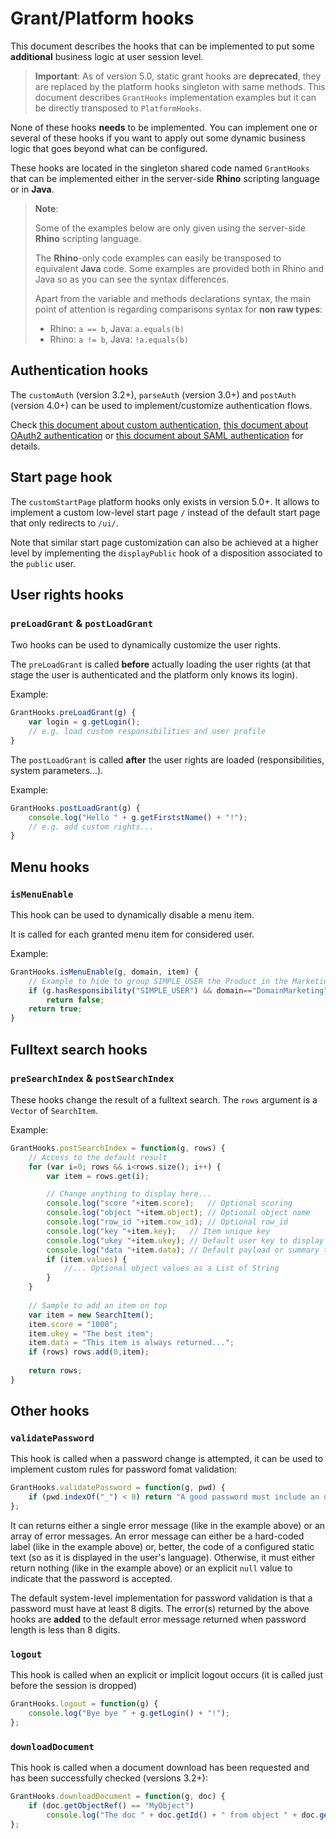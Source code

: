 Grant/Platform hooks
====================

This document describes the hooks that can be implemented to put some **additional** business logic at user session level.

> **Important**: As of version 5.0, static grant hooks are **deprecated**, they are replaced by the platform hooks singleton with same methods.
> This document describes `GrantHooks` implementation examples but it can be directly transposed to `PlatformHooks`.

None of these hooks **needs** to be implemented. You can implement one or several of these hooks if you want to apply out some
dynamic business logic that goes beyond what can be configured.

These hooks are located in the singleton shared code named `GrantHooks` that can be implemented either in the server-side **Rhino** scripting language or in **Java**.

> **Note**:
>
> Some of the examples below are only given using the server-side **Rhino** scripting language.
>
> The **Rhino**-only code examples can easily be transposed to equivalent **Java** code.
> Some examples are provided both in Rhino and Java so as you can see the syntax differences.
>
> Apart from the variable and methods declarations syntax, the main point of attention is regarding comparisons syntax for **non raw types**:
>
> - Rhino: `a == b`, Java: `a.equals(b)`
> - Rhino: `a != b`, Java: `!a.equals(b)`

<h2 id="authhooks">Authentication hooks</h2>

The `customAuth` (version 3.2+), `parseAuth` (version 3.0+) and `postAuth` (version 4.0+) can be used to implement/customize authentication flows.

Check [this document about custom authentication](/resource/docs/authentication/tomcat-customauth), [this document about OAuth2 authentication](/resource/docs/authentication/tomcat-oauth2)
or [this document about SAML authentication](/resource/docs/authentication/tomcat-saml) for details.

<h2 id="startpagehook">Start page hook</h2>

The `customStartPage` platform hooks only exists in version 5.0+. It allows to implement a custom low-level start page `/` instead of the default start page that only redirects
to `/ui/`.

Note that similar start page customization can also be achieved at a higher level by implementing the `displayPublic` hook of a disposition associated to the `public` user.

<h2 id="rightshooks">User rights hooks</h2>

### `preLoadGrant` &amp; `postLoadGrant`

Two hooks can be used to dynamically customize the user rights.

The `preLoadGrant` is called **before** actually loading the user rights (at that stage the user is authenticated and the platform only knows its login).

Example:

```javascript
GrantHooks.preLoadGrant(g) {
	var login = g.getLogin();
	// e.g. load custom responsibilities and user profile
}
```

The `postLoadGrant` is called **after** the user rights are loaded (responsibilities, system parameters...).

Example:

```javascript
GrantHooks.postLoadGrant(g) {
	console.log("Hello " + g.getFirststName() + "!");
	// e.g. add custom rights...
}
```

<h2 id="menuhooks">Menu hooks</h2>

### `isMenuEnable`

This hook can be used to dynamically disable a menu item.

It is called for each granted menu item for considered user.

Example:

```javascript
GrantHooks.isMenuEnable(g, domain, item) {
	// Example to hide to group SIMPLE_USER the Product in the Marketing domain.
	if (g.hasResponsibility("SIMPLE_USER") && domain=="DomainMarketing" && item=="Product")
		return false;
	return true;
}
```

<h2 id="searchhooks">Fulltext search hooks</h2>

### `preSearchIndex` &amp; `postSearchIndex`

These hooks change the result of a fulltext search. The `rows` argument is a `Vector` of `SearchItem`.

Example:

```javascript
GrantHooks.postSearchIndex = function(g, rows) {
	// Access to the default result
	for (var i=0; rows && i<rows.size(); i++) {
		var item = rows.get(i);

		// Change anything to display here...
		console.log("score "+item.score);   // Optional scoring
		console.log("object "+item.object); // Optional object name
		console.log("row_id "+item.row_id); // Optional row_id
		console.log("key "+item.key);   // Item unique key
		console.log("ukey "+item.ukey); // Default user key to display
		console.log("data "+item.data); // Default payload or summary to display
		if (item.values) {
			//... Optional object values as a List of String
		}	
	}
	
	// Sample to add an item on top
	var item = new SearchItem();
	item.score = "1000";
	item.ukey = "The best item";
	item.data = "This item is always returned...";
	if (rows) rows.add(0,item);
	
	return rows;
}
```

<h2 id="otherhooks">Other hooks</h2>

### `validatePassword`

This hook is called when a password change is attempted, it can be used to implement custom rules for password fomat validation:

```javascript
GrantHooks.validatePassword = function(g, pwd) {
	if (pwd.indexOf("_") < 0) return "A good password must include an underscore!";
};
```

It can returns either a single error message (like in the example above) or an array of error messages.
An error message can either be a hard-coded label (like in the example above)
or, better, the code of a configured static text (so as it is displayed in the user's language).
Otherwise, it must either return nothing (like in the example above) or an explicit `null` value to indicate that the password is accepted. 

The default system-level implementation for password validation is that a password must have at least 8 digits.
The error(s) returned by the above hooks are **added** to the default error message returned when password length is less than 8 digits.

### `logout`

This hook is called when an explicit or implicit logout occurs (it is called just before the session is dropped)

```javascript
GrantHooks.logout = function(g) {
	console.log("Bye bye " + g.getLogin() + "!");
};
```

### `downloadDocument`

This hook is called when a document download has been requested and has been successfully checked (versions 3.2+):

```javascript
GrantHooks.downloadDocument = function(g, doc) {
	if (doc.getObjectRef() == "MyObject")
		console.log("The doc " + doc.getId() + " from object " + doc.getObjectRef() + " has been downloaded by " + g.getLogin());
};
```